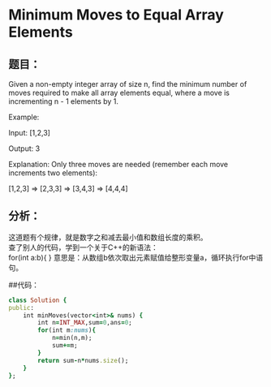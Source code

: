 # Minimum Moves to Equal Array Elements
## 题目：
Given a non-empty integer array of size n, find the minimum number of moves required to make all array elements equal, where a move is incrementing n - 1 elements by 1.

Example:

Input:
[1,2,3]

Output:
3

Explanation:
Only three moves are needed (remember each move increments two elements):

[1,2,3]  =>  [2,3,3]  =>  [3,4,3]  =>  [4,4,4]

## 分析：
这道题有个规律，就是数字之和减去最小值和数组长度的乘积。<br>
查了别人的代码，学到一个关于C++的新语法：<br>
for(int a:b){    } 意思是：从数组b依次取出元素赋值给整形变量a，循环执行for中语句。<br>

##代码：
```ruby
class Solution {
public:
    int minMoves(vector<int>& nums) {
        int n=INT_MAX,sum=0,ans=0;
        for(int m:nums){
            n=min(n,m);
            sum+=m;
        }
        return sum-n*nums.size();
    }
};
